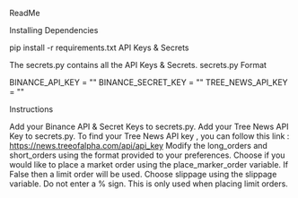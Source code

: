 ReadMe

Installing Dependencies

pip install -r requirements.txt
API Keys & Secrets

The secrets.py contains all the API Keys & Secrets.
secrets.py Format

BINANCE_API_KEY = ""
BINANCE_SECRET_KEY = ""
TREE_NEWS_API_KEY = ""

Instructions

Add your Binance API & Secret Keys to secrets.py.
Add your Tree News API Key to secrets.py.
To find your Tree News API key , you can follow this link : https://news.treeofalpha.com/api/api_key
Modify the long_orders and short_orders using the format provided to your preferences.
Choose if you would like to place a market order using the place_marker_order variable. If False then a limit order will be used.
Choose slippage using the slippage variable. Do not enter a % sign. This is only used when placing limit orders.
